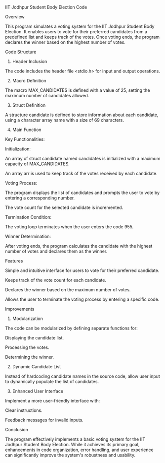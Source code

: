 IIT Jodhpur Student Body Election Code

Overview

This program simulates a voting system for the IIT Jodhpur Student Body Election. It enables users to vote for their preferred candidates from a predefined list and keeps track of the votes. Once voting ends, the program declares the winner based on the highest number of votes.

Code Structure

1. Header Inclusion

The code includes the header file <stdio.h> for input and output operations.

2. Macro Definition

The macro MAX_CANDIDATES is defined with a value of 25, setting the maximum number of candidates allowed.

3. Struct Definition

A structure candidate is defined to store information about each candidate, using a character array name with a size of 69 characters.

4. Main Function

Key Functionalities:

Initialization:

An array of struct candidate named candidates is initialized with a maximum capacity of MAX_CANDIDATES.

An array arr is used to keep track of the votes received by each candidate.

Voting Process:

The program displays the list of candidates and prompts the user to vote by entering a corresponding number.

The vote count for the selected candidate is incremented.

Termination Condition:

The voting loop terminates when the user enters the code 955.

Winner Determination:

After voting ends, the program calculates the candidate with the highest number of votes and declares them as the winner.

Features

Simple and intuitive interface for users to vote for their preferred candidate.

Keeps track of the vote count for each candidate.

Declares the winner based on the maximum number of votes.

Allows the user to terminate the voting process by entering a specific code.

Improvements

1. Modularization

The code can be modularized by defining separate functions for:

Displaying the candidate list.

Processing the votes.

Determining the winner.

2. Dynamic Candidate List

Instead of hardcoding candidate names in the source code, allow user input to dynamically populate the list of candidates.

3. Enhanced User Interface

Implement a more user-friendly interface with:

Clear instructions.

Feedback messages for invalid inputs.

Conclusion

The program effectively implements a basic voting system for the IIT Jodhpur Student Body Election. While it achieves its primary goal, enhancements in code organization, error handling, and user experience can significantly improve the system's robustness and usability.
